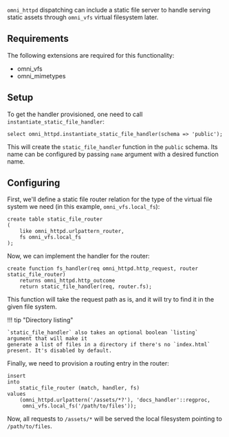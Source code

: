`omni_httpd` dispatching can include a static file server to handle serving 
static assets through `omni_vfs` virtual filesystem later.

## Requirements

The following extensions are required for this functionality:

* omni_vfs
* omni_mimetypes

## Setup

To get the handler provisioned, one need to call `instantiate_static_file_handler`:

```postgresql
select omni_httpd.instantiate_static_file_handler(schema => 'public');
```

This will create the `static_file_handler` function in the `public` schema. Its name can be configured
by passing `name` argument with a desired function name.

## Configuring 

First, we'll define a static file router relation for the type of the virtual file
system we need (in this example, `omni_vfs.local_fs`):

```postgresql
create table static_file_router
(
    like omni_httpd.urlpattern_router,
    fs omni_vfs.local_fs
);
```

Now, we can implement the handler for the router:

```postgresql
create function fs_handler(req omni_httpd.http_request, router static_file_router)
    returns omni_httpd.http_outcome
    return static_file_handler(req, router.fs);
```

This function will take the request path as is, and it will try to find it in the given file system. 

!!! tip "Directory listing"

    `static_file_handler` also takes an optional boolean `listing` argument that will make it
    generate a list of files in a directory if there's no `index.html` present. It's disabled by default.

Finally, we need to provision a routing entry in the router:

```postgresql
insert
into
    static_file_router (match, handler, fs)
values
    (omni_httpd.urlpattern('/assets/*?'), 'docs_handler'::regproc,
     omni_vfs.local_fs('/path/to/files'));
```
Now, all requests to `/assets/*` will be served the local filesystem pointing to `/path/to/files`.